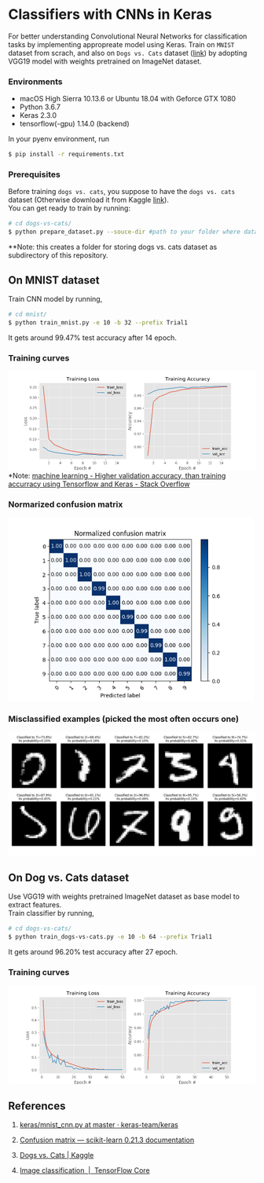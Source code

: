 # Classifiers with CNNs in Keras
For better understanding Convolutional Neural Networks for classification tasks by implementing appropreate model using Keras.
Train on `MNIST` dataset from scrach, and also on `Dogs vs. Cats` dataset ([link](https://www.kaggle.com/c/dogs-vs-cats/data)) by adopting VGG19 model with weights pretrained on ImageNet dataset.  


### Environments
- macOS High Sierra 10.13.6 or Ubuntu 18.04 with Geforce GTX 1080
- Python 3.6.7
- Keras 2.3.0
- tensorflow(-gpu) 1.14.0 (backend)

In your pyenv environment, run 
```bash
$ pip install -r requirements.txt
```

### Prerequisites
Before training `dogs vs. cats`, you suppose to have the `dogs vs. cats` dataset (Otherwise download it from Kaggle [link](https://www.kaggle.com/c/dogs-vs-cats/data)).  
You can get ready to train by running:
```bash
# cd dogs-vs-cats/
$ python prepare_dataset.py --souce-dir #path to your folder where dataset exists.
```
**Note: this creates a folder for storing dogs vs. cats dataset as subdirectory of this repository.

## On MNIST dataset
Train CNN model by running,
```bash
# cd mnist/
$ python train_mnist.py -e 10 -b 32 --prefix Trial1
```
It gets around 99.47% test accuracy after 14 epoch.

### Training curves
![training curves](mnist/results/trial5_training_curves.png)
*Note: [machine learning - Higher validation accuracy, than training accurracy using Tensorflow and Keras - Stack Overflow](https://stackoverflow.com/questions/43979449/higher-validation-accuracy-than-training-accurracy-using-tensorflow-and-keras)

### Normarized confusion matrix 
<img src="mnist/results/trial5_confusion_matrix.png" width="500px">

### Misclassified examples (picked the most often occurs one)

<img src="mnist/results/trial5_misclassification.png" width="700px">


## On Dog vs. Cats dataset
Use VGG19 with weights pretrained ImageNet dataset as base model to extract features.  
Train classifier by running,
```bash
# cd dogs-vs-cats/
$ python train_dogs-vs-cats.py -e 10 -b 64 --prefix Trial1
```

It gets around 96.20% test accuracy after 27 epoch.

### Training curves
![training curves](dogs-vs-cats/results/trial2_training_curves.png)


## References
1. [keras/mnist_cnn.py at master · keras-team/keras](https://github.com/keras-team/keras/blob/master/examples/mnist_cnn.py)

1. [Confusion matrix — scikit-learn 0.21.3 documentation](https://scikit-learn.org/stable/auto_examples/model_selection/plot_confusion_matrix.html#sphx-glr-auto-examples-model-selection-plot-confusion-matrix-py)

1. [Dogs vs. Cats | Kaggle](https://www.kaggle.com/c/dogs-vs-cats/)

1. [Image classification  |  TensorFlow Core](https://www.tensorflow.org/tutorials/images/classification)
